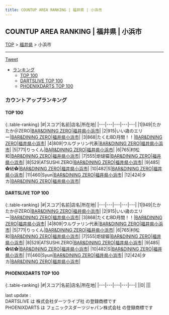 ```yaml
---
title: COUNTUP AREA RANKING | 福井県 | 小浜市
---
```

## COUNTUP AREA RANKING | 福井県 | 小浜市

[TOP](/darts/rank/) > [福井県](/darts/rank/福井県/) > 小浜市

___

<a href="https://twitter.com/share?ref_src=twsrc%5Etfw" data-text="COUNTUP AREA RANKING | 福井県小浜市" class="twitter-share-button" data-hashtags="DARTSLIVE,PHOENIXDARTS,darts,ダーツ" data-show-count="false">Tweet</a>

* [ランキング](#カウントアップランキング)
    * [TOP 100](#top-100)
    * [DARTSLIVE TOP 100](#dartslive-top-100)
    * [PHOENIXDARTS TOP 100](#phoenixdarts-top-100)

### カウントアップランキング

#### TOP 100



{:.table-ranking}
|#|スコア|名前|店名|所在地|
|---|---|---|---|---|
|1|949|<span class="rank-name-dl">たかたか＠ZERO</span>|<a href="https://search.dartslive.com/jp/shop/af8976ad9649595a774c926eb736cb5a">BAR&DINING ZERO</a>|<a href="/darts/rank/福井県/小浜市">福井県小浜市</a>|
|2|915|<span class="rank-name-dl">いい歳のエリー</span>|<a href="https://search.dartslive.com/jp/shop/af8976ad9649595a774c926eb736cb5a">BAR&DINING ZERO</a>|<a href="/darts/rank/福井県/小浜市">福井県小浜市</a>|
|3|868|<span class="rank-name-dl">たくむBD月間！！</span>|<a href="https://search.dartslive.com/jp/shop/af8976ad9649595a774c926eb736cb5a">BAR&DINING ZERO</a>|<a href="/darts/rank/福井県/小浜市">福井県小浜市</a>|
|4|809|<span class="rank-name-dl">ウルヴァリン代表</span>|<a href="https://search.dartslive.com/jp/shop/af8976ad9649595a774c926eb736cb5a">BAR&DINING ZERO</a>|<a href="/darts/rank/福井県/小浜市">福井県小浜市</a>|
|5|771|<span class="rank-name-dl">りっくん</span>|<a href="https://search.dartslive.com/jp/shop/af8976ad9649595a774c926eb736cb5a">BAR&DINING ZERO</a>|<a href="/darts/rank/福井県/小浜市">福井県小浜市</a>|
|6|765|<span class="rank-name-dl">村松和</span>|<a href="https://search.dartslive.com/jp/shop/af8976ad9649595a774c926eb736cb5a">BAR&DINING ZERO</a>|<a href="/darts/rank/福井県/小浜市">福井県小浜市</a>|
|7|555|<span class="rank-name-dl">炬燵猫</span>|<a href="https://search.dartslive.com/jp/shop/af8976ad9649595a774c926eb736cb5a">BAR&DINING ZERO</a>|<a href="/darts/rank/福井県/小浜市">福井県小浜市</a>|
|8|529|<span class="rank-name-dl">ATSUSHI.ZERO</span>|<a href="https://search.dartslive.com/jp/shop/af8976ad9649595a774c926eb736cb5a">BAR&DINING ZERO</a>|<a href="/darts/rank/福井県/小浜市">福井県小浜市</a>|
|9|485|<span class="rank-name-dl">✿結✿</span>|<a href="https://search.dartslive.com/jp/shop/af8976ad9649595a774c926eb736cb5a">BAR&DINING ZERO</a>|<a href="/darts/rank/福井県/小浜市">福井県小浜市</a>|
|10|482|<span class="rank-name-dl">S</span>|<a href="https://search.dartslive.com/jp/shop/af8976ad9649595a774c926eb736cb5a">BAR&DINING ZERO</a>|<a href="/darts/rank/福井県/小浜市">福井県小浜市</a>|
|11|460|<span class="rank-name-dl">Syun</span>|<a href="https://search.dartslive.com/jp/shop/af8976ad9649595a774c926eb736cb5a">BAR&DINING ZERO</a>|<a href="/darts/rank/福井県/小浜市">福井県小浜市</a>|
|12|424|<span class="rank-name-dl">タカ</span>|<a href="https://search.dartslive.com/jp/shop/af8976ad9649595a774c926eb736cb5a">BAR&DINING ZERO</a>|<a href="/darts/rank/福井県/小浜市">福井県小浜市</a>|


#### DARTSLIVE TOP 100



{:.table-ranking}
|#|スコア|名前|店名|所在地|
|---|---|---|---|---|
|1|949|<span class="rank-name-dl">たかたか＠ZERO</span>|<a href="https://search.dartslive.com/jp/shop/af8976ad9649595a774c926eb736cb5a">BAR&DINING ZERO</a>|<a href="/darts/rank/福井県/小浜市">福井県小浜市</a>|
|2|915|<span class="rank-name-dl">いい歳のエリー</span>|<a href="https://search.dartslive.com/jp/shop/af8976ad9649595a774c926eb736cb5a">BAR&DINING ZERO</a>|<a href="/darts/rank/福井県/小浜市">福井県小浜市</a>|
|3|868|<span class="rank-name-dl">たくむBD月間！！</span>|<a href="https://search.dartslive.com/jp/shop/af8976ad9649595a774c926eb736cb5a">BAR&DINING ZERO</a>|<a href="/darts/rank/福井県/小浜市">福井県小浜市</a>|
|4|809|<span class="rank-name-dl">ウルヴァリン代表</span>|<a href="https://search.dartslive.com/jp/shop/af8976ad9649595a774c926eb736cb5a">BAR&DINING ZERO</a>|<a href="/darts/rank/福井県/小浜市">福井県小浜市</a>|
|5|771|<span class="rank-name-dl">りっくん</span>|<a href="https://search.dartslive.com/jp/shop/af8976ad9649595a774c926eb736cb5a">BAR&DINING ZERO</a>|<a href="/darts/rank/福井県/小浜市">福井県小浜市</a>|
|6|765|<span class="rank-name-dl">村松和</span>|<a href="https://search.dartslive.com/jp/shop/af8976ad9649595a774c926eb736cb5a">BAR&DINING ZERO</a>|<a href="/darts/rank/福井県/小浜市">福井県小浜市</a>|
|7|555|<span class="rank-name-dl">炬燵猫</span>|<a href="https://search.dartslive.com/jp/shop/af8976ad9649595a774c926eb736cb5a">BAR&DINING ZERO</a>|<a href="/darts/rank/福井県/小浜市">福井県小浜市</a>|
|8|529|<span class="rank-name-dl">ATSUSHI.ZERO</span>|<a href="https://search.dartslive.com/jp/shop/af8976ad9649595a774c926eb736cb5a">BAR&DINING ZERO</a>|<a href="/darts/rank/福井県/小浜市">福井県小浜市</a>|
|9|485|<span class="rank-name-dl">✿結✿</span>|<a href="https://search.dartslive.com/jp/shop/af8976ad9649595a774c926eb736cb5a">BAR&DINING ZERO</a>|<a href="/darts/rank/福井県/小浜市">福井県小浜市</a>|
|10|482|<span class="rank-name-dl">S</span>|<a href="https://search.dartslive.com/jp/shop/af8976ad9649595a774c926eb736cb5a">BAR&DINING ZERO</a>|<a href="/darts/rank/福井県/小浜市">福井県小浜市</a>|
|11|460|<span class="rank-name-dl">Syun</span>|<a href="https://search.dartslive.com/jp/shop/af8976ad9649595a774c926eb736cb5a">BAR&DINING ZERO</a>|<a href="/darts/rank/福井県/小浜市">福井県小浜市</a>|
|12|424|<span class="rank-name-dl">タカ</span>|<a href="https://search.dartslive.com/jp/shop/af8976ad9649595a774c926eb736cb5a">BAR&DINING ZERO</a>|<a href="/darts/rank/福井県/小浜市">福井県小浜市</a>|


#### PHOENIXDARTS TOP 100



{:.table-ranking}
|#|スコア|名前|店名|所在地|
|---|---|---|---|---|
||0|<span class="rank-name-dl"> </span>|<a href=""></a>|<a href="/darts/rank//"></a>|


<div class="footer border-top border-gray-light mt-5 pt-3 text-right text-gray">
    last update : <span style="font-weight: italic" id="foot_last_modified"></span><br />
    DARTSLIVE は 株式会社ダーツライブ社 の登録商標です<br />
    PHOENIXDARTS は フェニックスダーツジャパン株式会社 の登録商標です<br />
</div>

<script src="https://cdnjs.cloudflare.com/ajax/libs/jquery.tablesorter/2.31.3/js/jquery.tablesorter.min.js" integrity="sha512-qzgd5cYSZcosqpzpn7zF2ZId8f/8CHmFKZ8j7mU4OUXTNRd5g+ZHBPsgKEwoqxCtdQvExE5LprwwPAgoicguNg==" crossorigin="anonymous" referrerpolicy="no-referrer"></script>
<link rel="stylesheet" href="https://cdnjs.cloudflare.com/ajax/libs/jquery.tablesorter/2.31.3/css/theme.default.min.css" integrity="sha512-wghhOJkjQX0Lh3NSWvNKeZ0ZpNn+SPVXX1Qyc9OCaogADktxrBiBdKGDoqVUOyhStvMBmJQ8ZdMHiR3wuEq8+w==" crossorigin="anonymous" referrerpolicy="no-referrer" />
<script>
$(function() {
    $(".table-ranking").tablesorter({sortList:[[0, 0]]});
    $("#foot_last_modified").text(formatDate(new Date(document.lastModified), 'yyyy-MM-dd HH:mm:ss'));
});
</script>

<script async src="https://platform.twitter.com/widgets.js" charset="utf-8"></script>